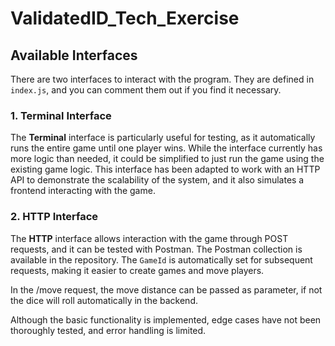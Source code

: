 # ValidatedID_Tech_Exercise

## Available Interfaces

There are two interfaces to interact with the program. They are defined in `index.js`, and you can comment them out if you find it necessary.

### 1. Terminal Interface

The **Terminal** interface is particularly useful for testing, as it automatically runs the entire game until one player wins. While the interface currently has more logic than needed, it could be simplified to just run the game using the existing game logic. This interface has been adapted to work with an HTTP API to demonstrate the scalability of the system, and it also simulates a frontend interacting with the game.

### 2. HTTP Interface

The **HTTP** interface allows interaction with the game through POST requests, and it can be tested with Postman. The Postman collection is available in the repository. The `GameId` is automatically set for subsequent requests, making it easier to create games and move players.

In the /move request, the move distance can be passed as parameter, if not the dice will roll automatically in the backend.

Although the basic functionality is implemented, edge cases have not been thoroughly tested, and error handling is limited.
